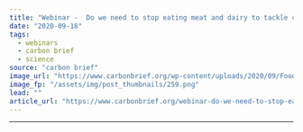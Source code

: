 ```yaml
---
title: "Webinar -  Do we need to stop eating meat and dairy to tackle climate change?"
date: "2020-09-18"
tags: 
  - webinars
  - carbon brief
  - science
source: "carbon brief"
image_url: "https://www.carbonbrief.org/wp-content/uploads/2020/09/Food-webinar-583x372.png"
image_fp: "/assets/img/post_thumbnails/259.png"
lead: ""
article_url: "https://www.carbonbrief.org/webinar-do-we-need-to-stop-eating-meat-and-dairy-to-tackle-climate-change"
---
```


---
